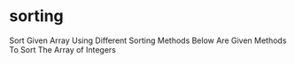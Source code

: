 # sorting
Sort Given Array Using Different Sorting Methods
Below Are Given Methods To Sort The Array of Integers
